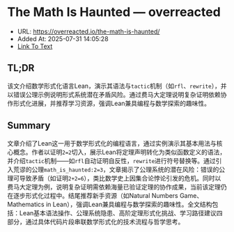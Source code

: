 # The Math Is Haunted — overreacted
- URL: https://overreacted.io/the-math-is-haunted/
- Added At: 2025-07-31 14:05:28
- [Link To Text](2025-07-31-the-math-is-haunted-—-overreacted_raw.md)

## TL;DR


该文介绍数学形式化语言Lean，演示其语法与`tactic`机制（如`rfl`、`rewrite`），并以错误公理示例说明形式系统潜在矛盾风险。通过费马大定理说明复杂证明依赖协作形式化进展，并推荐学习资源，强调Lean兼具编程与数学探索的趣味性。

## Summary


文章介绍了Lean这一用于数学形式化的编程语言，通过实例演示其基本用法与核心概念。作者以证明`2=2`切入，展示Lean将定理声明转化为类似函数定义的语法，并介绍`tactic`机制——如`rfl`自动证明自反性，`rewrite`进行符号替换等。通过引入荒谬的公理`math_is_haunted:2=3`，文章揭示了公理系统的潜在风险：错误的公理可导致矛盾（如证明`2+2=6`），类比数学史上因集合论悖论引发的危机。同时以费马大定理为例，说明复杂证明需依赖海量已验证定理的协作成果，当前该定理仍在逐步形式化过程中。结尾推荐新手资源（如Natural Numbers Game、Mathematics in Lean），强调Lean兼具编程与数学探索的趣味性。全文结构包括：Lean基本语法操作、公理系统隐患、高阶定理形式化挑战、学习路径建议四部分，通过具体代码片段串联数学形式化的技术流程与哲学思考。
